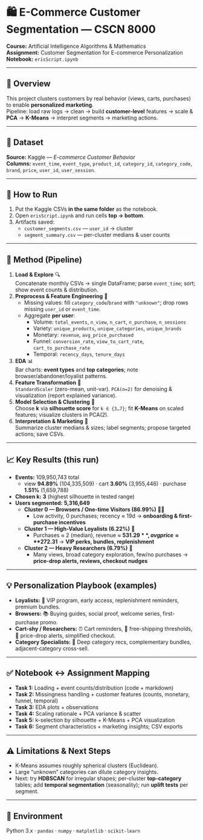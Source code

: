 # 🛍️ E-Commerce Customer Segmentation — CSCN 8000

**Course:** Artificial Intelligence Algorithms & Mathematics  
**Assignment:** Customer Segmentation for E-commerce Personalization  
**Notebook:** `erisScript.ipynb`  

---

## 🎯 Overview
This project clusters customers by real behavior (views, carts, purchases) to enable **personalized marketing**.  
Pipeline: load raw logs → clean → build **customer-level** features → scale & **PCA** → **K-Means** → interpret segments → marketing actions.

---

## 📂 Dataset
**Source:** Kaggle — *E-commerce Customer Behavior*  
**Columns:** `event_time`, `event_type`, `product_id`, `category_id`, `category_code`, `brand`, `price`, `user_id`, `user_session`.

---

## 🚀 How to Run
1. Put the Kaggle CSVs **in the same folder** as the notebook.  
2. Open `erisScript.ipynb` and run cells **top → bottom**.  
3. Artifacts saved:  
   - `customer_segments.csv` — `user_id` → cluster  
   - `segment_summary.csv` — per-cluster medians & user counts

---

## 🧭 Method (Pipeline)
1. **Load & Explore** 🔍  
   Concatenate monthly CSVs → single DataFrame; parse `event_time`; sort; show event counts & distribution.
2. **Preprocess & Feature Engineering** 🧹  
   - Missing values: fill `category_code`/`brand` with `"unknown"`; drop rows missing `user_id` or `event_time`.  
   - Aggregate **per user**:
     - Volume: `total_events`, `n_view`, `n_cart`, `n_purchase`, `n_sessions`  
     - Variety: `unique_products`, `unique_categories`, `unique_brands`  
     - Monetary: `revenue`, `avg_price_purchased`  
     - Funnel: `conversion_rate`, `view_to_cart_rate`, `cart_to_purchase_rate`  
     - Temporal: `recency_days`, `tenure_days`
3. **EDA** 📊  
   Bar charts: **event types** and **top categories**; note browser/abandoner/loyalist patterns.
4. **Feature Transformation** 🔧  
   `StandardScaler` (zero-mean, unit-var). `PCA(n=2)` for denoising & visualization (report explained variance).
5. **Model Selection & Clustering** 🧩  
   Choose **k** via **silhouette score** for `k ∈ {3…7}`; fit **K-Means** on scaled features; visualize clusters in PCA(2).
6. **Interpretation & Marketing** 🧠  
   Summarize cluster medians & sizes; label segments; propose targeted actions; save CSVs.

---

## 📈 Key Results (this run)
- **Events:** 109,950,743 total  
  - view **94.89%** (104,335,509) · cart **3.60%** (3,955,446) · purchase **1.51%** (1,659,788)
- **Chosen k:** **3** (highest silhouette in tested range)  
- **Users segmented:** **5,316,649**
  - **Cluster 0 — Browsers / One-time Visitors (86.99%)** 🕵️‍♀️  
    - Low activity, 0 purchases; recency ≈ 19d → **onboarding & first-purchase incentives**
  - **Cluster 1 — High-Value Loyalists (6.22%)** 💎  
    - Purchases ≈ 2 (median), revenue ≈ **$531.29**, avg price ≈ **$272.31** → **VIP perks, bundles, replenishment**
  - **Cluster 2 — Heavy Researchers (6.79%)** 🔬  
    - Many views, broad category exploration, few/no purchases → **price-drop alerts, reviews, checkout nudges**

---

## 💡 Personalization Playbook (examples)
- **Loyalists:** 🎁 VIP program, early access, replenishment reminders, premium bundles.  
- **Browsers:** 📚 Buying guides, social proof, welcome series, first-purchase promo.  
- **Cart-shy / Researchers:** ⏰ Cart reminders, 🚚 free-shipping thresholds, 🧾 price-drop alerts, simplified checkout.  
- **Category Specialists:** 🧷 Deep category recs, complementary bundles, adjacent-category cross-sell.

---

## ✅ Notebook ↔ Assignment Mapping
- **Task 1:** Loading + event counts/distribution (code + markdown)  
- **Task 2:** Missingness handling + customer features (counts, monetary, funnel, temporal)  
- **Task 3:** EDA plots + observations  
- **Task 4:** Scaling rationale + PCA variance & scatter  
- **Task 5:** k-selection by silhouette + K-Means + PCA visualization  
- **Task 6:** Segment characteristics + marketing insights; CSV exports

---

## ⚠️ Limitations & Next Steps
- K-Means assumes roughly spherical clusters (Euclidean).  
- Large “unknown” categories can dilute category insights.  
- Next: try **HDBSCAN** for irregular shapes; per-cluster **top-category** tables; add **temporal segmentation** (seasonality); run **uplift tests** per segment.

---

## 🧰 Environment
Python 3.x · `pandas` · `numpy` · `matplotlib` · `scikit-learn`

